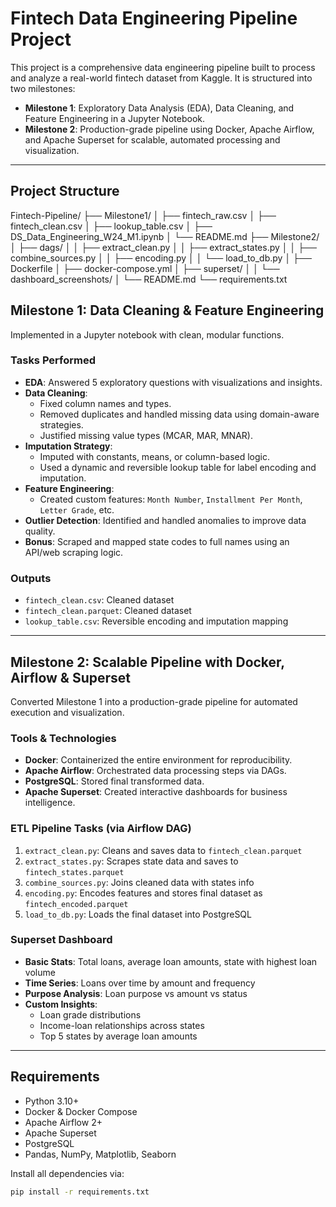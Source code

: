 #  Fintech Data Engineering Pipeline Project

This project is a comprehensive data engineering pipeline built to process and analyze a real-world fintech dataset from Kaggle. It is structured into two milestones:

- **Milestone 1**: Exploratory Data Analysis (EDA), Data Cleaning, and Feature Engineering in a Jupyter Notebook.
- **Milestone 2**: Production-grade pipeline using Docker, Apache Airflow, and Apache Superset for scalable, automated processing and visualization.

---

## Project Structure
Fintech-Pipeline/
├── Milestone1/
│   ├── fintech_raw.csv
│   ├── fintech_clean.csv
│   ├── lookup_table.csv
│   ├── DS_Data_Engineering_W24_M1.ipynb
│   └── README.md
├── Milestone2/
│   ├── dags/
│   │   ├── extract_clean.py
│   │   ├── extract_states.py
│   │   ├── combine_sources.py
│   │   ├── encoding.py
│   │   └── load_to_db.py
│   ├── Dockerfile
│   ├── docker-compose.yml
│   ├── superset/
│   │   └── dashboard_screenshots/
│   └── README.md
└── requirements.txt

## Milestone 1: Data Cleaning & Feature Engineering

Implemented in a Jupyter notebook with clean, modular functions.

### Tasks Performed

- **EDA**: Answered 5 exploratory questions with visualizations and insights.
- **Data Cleaning**:
  - Fixed column names and types.
  - Removed duplicates and handled missing data using domain-aware strategies.
  - Justified missing value types (MCAR, MAR, MNAR).
- **Imputation Strategy**:
  - Imputed with constants, means, or column-based logic.
  - Used a dynamic and reversible lookup table for label encoding and imputation.
- **Feature Engineering**:
  - Created custom features: `Month Number`, `Installment Per Month`, `Letter Grade`, etc.
- **Outlier Detection**: Identified and handled anomalies to improve data quality.
- **Bonus**: Scraped and mapped state codes to full names using an API/web scraping logic.

### Outputs

- `fintech_clean.csv`: Cleaned dataset
- `fintech_clean.parquet`: Cleaned dataset
- `lookup_table.csv`: Reversible encoding and imputation mapping

---

## Milestone 2: Scalable Pipeline with Docker, Airflow & Superset

Converted Milestone 1 into a production-grade pipeline for automated execution and visualization.

### Tools & Technologies

- **Docker**: Containerized the entire environment for reproducibility.
- **Apache Airflow**: Orchestrated data processing steps via DAGs.
- **PostgreSQL**: Stored final transformed data.
- **Apache Superset**: Created interactive dashboards for business intelligence.

### ETL Pipeline Tasks (via Airflow DAG)

1. `extract_clean.py`: Cleans and saves data to `fintech_clean.parquet`
2. `extract_states.py`: Scrapes state data and saves to `fintech_states.parquet`
3. `combine_sources.py`: Joins cleaned data with states info
4. `encoding.py`: Encodes features and stores final dataset as `fintech_encoded.parquet`
5. `load_to_db.py`: Loads the final dataset into PostgreSQL

### Superset Dashboard

- **Basic Stats**: Total loans, average loan amounts, state with highest loan volume
- **Time Series**: Loans over time by amount and frequency
- **Purpose Analysis**: Loan purpose vs amount vs status
- **Custom Insights**:
  - Loan grade distributions
  - Income-loan relationships across states
  - Top 5 states by average loan amounts
---

## Requirements

- Python 3.10+
- Docker & Docker Compose
- Apache Airflow 2+
- Apache Superset
- PostgreSQL
- Pandas, NumPy, Matplotlib, Seaborn

Install all dependencies via:

```bash
pip install -r requirements.txt

